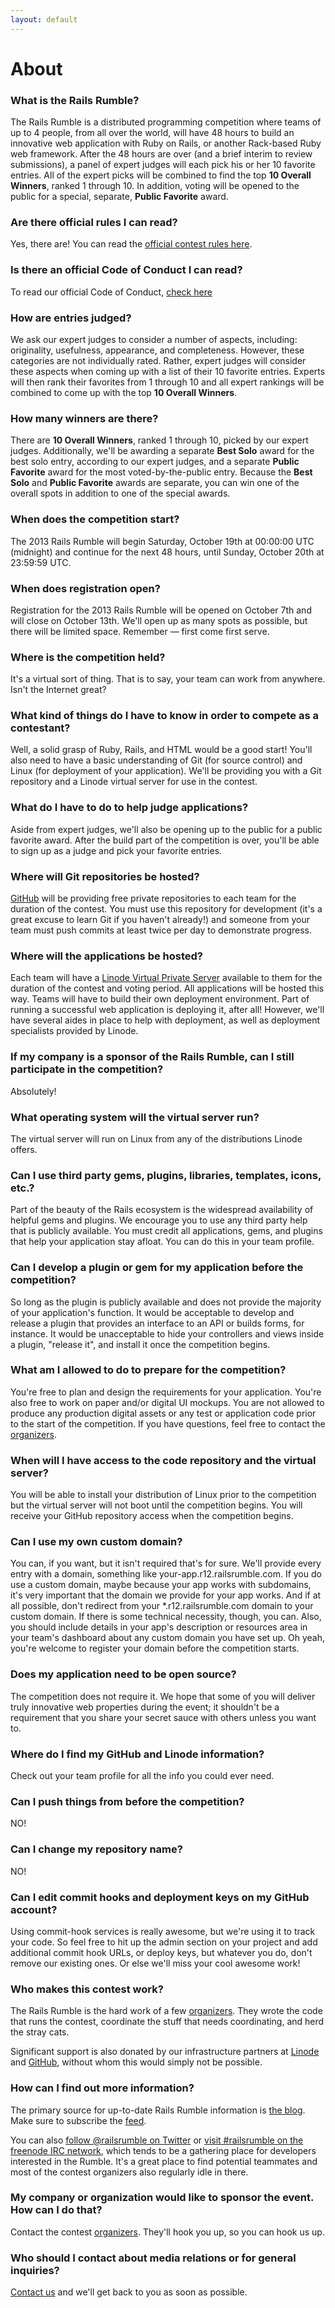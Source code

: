 ```yaml
---
layout: default
---
```


# About

### What is the Rails Rumble?

The Rails Rumble is a distributed programming competition where teams of up to 4 people, from all over the world, will have 48 hours to build an innovative web application with Ruby on Rails, or another Rack-based Ruby web framework. After the 48 hours are over (and a brief interim to review submissions), a panel of expert judges will each pick his or her 10 favorite entries. All of the expert picks will be combined to find the top **10 Overall Winners**, ranked 1 through 10. In addition, voting will be opened to the public for a special, separate, **Public Favorite** award.

### Are there official rules I can read?

Yes, there are! You can read the [official contest rules here](/rules).

### Is there an official Code of Conduct I can read?

To read our official Code of Conduct, [check here](/conduct)

### How are entries judged?

We ask our expert judges to consider a number of aspects, including: originality, usefulness, appearance, and completeness. However, these categories are not individually rated. Rather, expert judges will consider these aspects when coming up with a list of their 10 favorite entries. Experts will then rank their favorites from 1 through 10 and all expert rankings will be combined to come up with the top **10 Overall Winners**.

### How many winners are there?

There are **10 Overall Winners**, ranked 1 through 10, picked by our expert judges. Additionally, we'll be awarding a separate **Best Solo** award for the best solo entry, according to our expert judges, and a separate **Public Favorite** award for the most voted-by-the-public entry. Because the **Best Solo** and **Public Favorite** awards are separate, you can win one of the overall spots in addition to one of the special awards.

### When does the competition start?

The 2013 Rails Rumble will begin Saturday, October 19th at 00:00:00 UTC (midnight) and continue for the next 48 hours, until Sunday, October 20th at 23:59:59 UTC.

### When does registration open?

Registration for the 2013 Rails Rumble will be opened on October 7th and will close on October 13th. We'll open up as many spots as possible, but there will be limited space. Remember &mdash; first come first serve.

### Where is the competition held?

It's a virtual sort of thing. That is to say, your team can work from anywhere. Isn't the Internet great?

### What kind of things do I have to know in order to compete as a contestant?

Well, a solid grasp of Ruby, Rails, and HTML would be a good start! You'll also need to have a basic understanding of Git (for source control) and Linux (for deployment of your application). We'll be providing you with a Git repository and a Linode virtual server for use in the contest.

### What do I have to do to help judge applications?

Aside from expert judges, we'll also be opening up to the public for a public favorite award. After the build part of the competition is over, you'll be able to sign up as a judge and pick your favorite entries.

### Where will Git repositories be hosted?

[GitHub](http://github.com) will be providing free private repositories to each team for the duration of the contest. You must use this repository for development (it's a great excuse to learn Git if you haven't already!) and someone from your team must push commits at least twice per day to demonstrate progress.

### Where will the applications be hosted?

Each team will have a [Linode Virtual Private Server](http://www.linode.com) available to them for the duration of the contest and voting period. All applications will be hosted this way. Teams will have to build their own deployment environment. Part of running a successful web application is deploying it, after all! However, we'll have several aides in place to help with deployment, as well as deployment specialists provided by Linode.

### If my company is a sponsor of the Rails Rumble, can I still participate in the competition?

Absolutely!

### What operating system will the virtual server run?

The virtual server will run on Linux from any of the distributions Linode offers.

### Can I use third party gems, plugins, libraries, templates, icons, etc.?

Part of the beauty of the Rails ecosystem is the widespread availability of helpful gems and plugins. We encourage you to use any third party help that is publicly available. You must credit all applications, gems, and plugins that help your application stay afloat. You can do this in your team profile.

### Can I develop a plugin or gem for my application before the competition?

So long as the plugin is publicly available and does not provide the majority of your application's function. It would be acceptable to develop and release a plugin that provides an interface to an API or builds forms, for instance. It would be unacceptable to hide your controllers and views inside a plugin, "release it", and install it once the competition begins.

### What am I allowed to do to prepare for the competition?

You're free to plan and design the requirements for your application. You're also free to work on paper and/or digital UI mockups. You are not allowed to produce any production digital assets or any test or application code prior to the start of the competition. If you have questions, feel free to contact the [organizers](http://railsrumble.com/contact).

### When will I have access to the code repository and the virtual server?

You will be able to install your distribution of Linux prior to the competition but the virtual server will not boot until the competition begins. You will receive your GitHub repository access when the competition begins.

### Can I use my own custom domain?

You can, if you want, but it isn't required that's for sure. We'll provide every entry with a domain, something like your-app.r12.railsrumble.com. If you do use a custom domain, maybe because your app works with subdomains, it's very important that the domain we provide for your app works. And if at all possible, don't redirect from your \*.r12.railsrumble.com domain to your custom domain. If there is some technical necessity, though, you can. Also, you should include details in your app's description or resources area in your team's dashboard about any custom domain you have set up. Oh yeah, you're welcome to register your domain before the competition starts.

### Does my application need to be open source?

The competition does not require it. We hope that some of you will deliver truly innovative web properties during the event; it shouldn't be a requirement that you share your secret sauce with others unless you want to.

### Where do I find my GitHub and Linode information?

Check out your team profile for all the info you could ever need.

### Can I push things from before the competition?

NO!

### Can I change my repository name?

NO!

### Can I edit commit hooks and deployment keys on my GitHub account?

Using commit-hook services is really awesome, but we're using it to track your code. So feel free to hit up the admin section on your project and add additional commit hook URLs, or deploy keys, but whatever you do, don't remove our existing ones. Or else we'll miss your cool awesome work!

### Who makes this contest work?

The Rails Rumble is the hard work of a few [organizers](/organizers). They wrote the code that runs the contest, coordinate the stuff that needs coordinating, and herd the stray cats.

Significant support is also donated by our infrastructure partners at [Linode](http://www.linode.com) and [GitHub](http://github.com), without whom this would simply not be possible.

### How can I find out more information?

The primary source for up-to-date Rails Rumble information is [the blog](http://blog.railsrumble.com). Make sure to subscribe the [feed](/atom.xml).

You can also [follow @railsrumble on Twitter](http://twitter.com/railsrumble) or [visit #railsrumble on the freenode IRC network](http://webchat.freenode.net?channels=railsrumble), which tends to be a gathering place for developers interested in the Rumble. It's a great place to find potential teammates and most of the contest organizers also regularly idle in there.

### My company or organization would like to sponsor the event. How can I do that?

Contact the contest [organizers](http://railsrumble.com/contact). They'll hook you up, so you can hook us up.

### Who should I contact about media relations or for general inquiries?

[Contact us](http://railsrumble.com/contact) and we'll get back to you as soon as possible.
